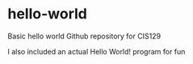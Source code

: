 # hello-world
Basic hello world Github repository for CIS129

I also included an actual Hello World! program for fun
